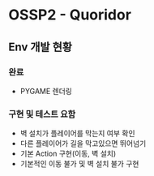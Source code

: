 # OSSP2 - Quoridor

## Env 개발 현황

### 완료
- PYGAME 렌더링

### 구현 및 테스트 요함
- 벽 설치가 플레이어를 막는지 여부 확인
- 다른 플레이어가 길을 막고있으면 뛰어넘기
- 기본 Action 구현(이동, 벽 설치)
- 기본적인 이동 불가 및 벽 설치 불가 구현
